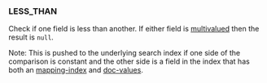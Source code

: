 <!--
This is generated by ESQL’s AbstractFunctionTestCase. Do no edit it. See ../README.md for how to regenerate it.
-->

### LESS_THAN
Check if one field is less than another. If either field is [multivalued](/reference/query-languages/esql/esql-multivalued-fields.md) then the result is `null`.

Note: This is pushed to the underlying search index if one side of the comparison is constant and the other side is a field in the index that has both an [mapping-index](/reference/elasticsearch/mapping-reference/mapping-index.md) and [doc-values](/reference/elasticsearch/mapping-reference/doc-values.md).
